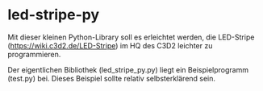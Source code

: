 # led-stripe-py
Mit dieser kleinen Python-Library soll es erleichtet werden, die LED-Stripe (https://wiki.c3d2.de/LED-Stripe) im HQ des C3D2 leichter zu programmieren.

Der eigentlichen Bibliothek (led_stripe_py.py) liegt ein Beispielprogramm (test.py) bei. Dieses Beispiel sollte relativ selbsterklärend sein.

